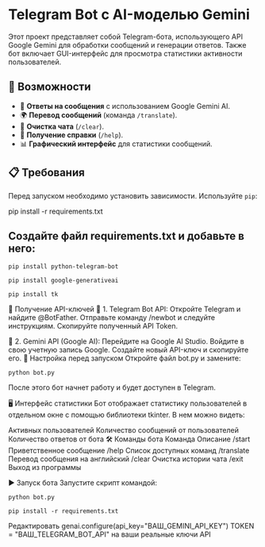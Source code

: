 # Telegram Bot с AI-моделью Gemini

Этот проект представляет собой Telegram-бота, использующего API Google Gemini для обработки сообщений и генерации ответов. Также бот включает GUI-интерфейс для просмотра статистики активности пользователей.

## 🚀 Возможности

- 🤖 **Ответы на сообщения** с использованием Google Gemini AI.
- 🌍 **Перевод сообщений** (команда `/translate`).
- 🧹 **Очистка чата** (`/clear`).
- 📖 **Получение справки** (`/help`).
- 📊 **Графический интерфейс** для статистики сообщений.

## 📋 Требования

Перед запуском необходимо установить зависимости. Используйте `pip`:

pip install -r requirements.txt

## Создайте файл requirements.txt и добавьте в него:

```
pip install python-telegram-bot
```
```
pip install google-generativeai
```
```
pip install tk
```


🔑 Получение API-ключей
📌 1. Telegram Bot API:
Откройте Telegram и найдите @BotFather.
Отправьте команду /newbot и следуйте инструкциям.
Скопируйте полученный API Token.

📌 2. Gemini API (Google AI):
Перейдите на Google AI Studio.
Войдите в свою учетную запись Google.
Создайте новый API-ключ и скопируйте его.
🔧 Настройка перед запуском
Откройте файл bot.py и замените:

```
python bot.py
```
После этого бот начнет работу и будет доступен в Telegram.

🖥️ Интерфейс статистики
Бот отображает статистику пользователей в отдельном окне с помощью библиотеки tkinter. В нем можно видеть:

Активных пользователей
Количество сообщений от пользователей
Количество ответов от бота
🛠️ Команды бота
Команда	Описание
/start	Приветственное сообщение
/help	Список доступных команд
/translate	Перевод сообщения на английский
/clear	Очистка истории чата
/exit	Выход из программы

▶️ Запуск бота
Запустите скрипт командой:
```
python bot.py
```
```
pip install -r requirements.txt
```

Редактировать
genai.configure(api_key="ВАШ_GEMINI_API_KEY")
TOKEN = "ВАШ_TELEGRAM_BOT_API"
на ваши реальные ключи API
